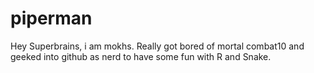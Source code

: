 # piperman


Hey Superbrains, i am mokhs. Really got bored of mortal combat10 and geeked into github as nerd to have some fun with R and Snake.
